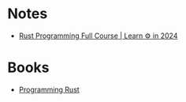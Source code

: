 # Notes
- [Rust Programming Full Course | Learn ⚙️ in 2024](notes/20250327.md)

# Books
- [Programming Rust](book/Programming-Rust)
